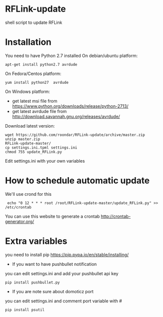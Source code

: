 # RFLink-update
shell script to update RFLink

# Installation

You need to have Python 2.7 installed
On debian/ubuntu platform:

    apt-get install python2.7 avrdude 
    
On Fedora/Centos platform:

    yum install python27  avrdude

On Windows platform:

 * get latest msi file from https://www.python.org/downloads/release/python-2713/
 * get latest avrdude file from http://download.savannah.gnu.org/releases/avrdude/
 
Download latest version:

    wget https://github.com/roondar/RFLink-update/archive/master.zip
    unzip master.zip
    RFLink-update-master/
    cp settings.ini.tpml settings.ini
    chmod 755 update_RFLink.py

Edit settings.ini with your own variables

# How to schedule automatic update

 We'll use crond for this
 
     echo "0 12 * * * root /root/RFLink-update-master/update_RFLink.py" >> /etc/crontab

You can use this website to generate a crontab http://crontab-generator.org/

# Extra variables
you need to install pip https://pip.pypa.io/en/stable/installing/

* If you want to have pushbullet notification

you can edit settings.ini and add your pushbullet api key

    pip install pushbullet.py

* If you are note sure about domoticz port

you can edit settings.ini and comment port variable with #

    pip install psutil
